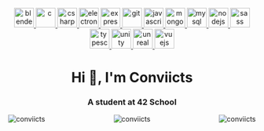 <p align="center">
	<a href="https://www.blender.org/" target="_blank">
		<img src="https://download.blender.org/branding/community/blender_community_badge_white.svg" alt="blender" width="40" height="40"/>
	</a>
	<a href="https://www.cprogramming.com/" target="_blank">
		<img src="https://devicons.github.io/devicon/devicon.git/icons/c/c-original.svg" alt="c" width="40" height="40"/>
	</a>
	<a href="https://www.w3schools.com/cs/" target="_blank">
		<img src="https://devicons.github.io/devicon/devicon.git/icons/csharp/csharp-original.svg" alt="csharp" width="40" height="40"/>
	</a>
	<a href="https://www.electronjs.org" target="_blank">
		<img src="https://devicons.github.io/devicon/devicon.git/icons/electron/electron-original.svg" alt="electron" width="40" height="40"/>
	</a>
	<a href="https://expressjs.com" target="_blank">
		<img src="https://devicons.github.io/devicon/devicon.git/icons/express/express-original-wordmark.svg" alt="express" width="40" height="40"/>
	</a>
	<a href="https://git-scm.com/" target="_blank">
		<img src="https://www.vectorlogo.zone/logos/git-scm/git-scm-icon.svg" alt="git" width="40" height="40"/>
	</a>
	<a href="https://developer.mozilla.org/en-US/docs/Web/JavaScript" target="_blank">
		<img src="https://devicons.github.io/devicon/devicon.git/icons/javascript/javascript-original.svg" alt="javascript" width="40" height="40"/>
	</a>
	<a href="https://www.mongodb.com/" target="_blank">
		<img src="https://devicons.github.io/devicon/devicon.git/icons/mongodb/mongodb-original-wordmark.svg" alt="mongodb" width="40" height="40"/>
	</a>
	<a href="https://www.mysql.com/" target="_blank">
		<img src="https://devicons.github.io/devicon/devicon.git/icons/mysql/mysql-original-wordmark.svg" alt="mysql" width="40" height="40"/>
	</a>
	<a href="https://nodejs.org" target="_blank">
		<img src="https://devicons.github.io/devicon/devicon.git/icons/nodejs/nodejs-original-wordmark.svg" alt="nodejs" width="40" height="40"/>
	</a>
	<a href="https://sass-lang.com" target="_blank">
		<img src="https://devicons.github.io/devicon/devicon.git/icons/sass/sass-original.svg" alt="sass" width="40" height="40"/>
	</a>
	<a href="https://www.typescriptlang.org/" target="_blank">
		<img src="https://devicons.github.io/devicon/devicon.git/icons/typescript/typescript-original.svg" alt="typescript" width="40" height="40"/>
	</a>
	<a href="https://unity.com/" target="_blank">
		<img src="https://www.vectorlogo.zone/logos/unity3d/unity3d-icon.svg" alt="unity" width="40" height="40"/>
	</a>
	<a href="https://unrealengine.com/" target="_blank">
		<img src="https://raw.githubusercontent.com/kenangundogan/fontisto/036b7eca71aab1bef8e6a0518f7329f13ed62f6b/icons/svg/brand/unreal-engine.svg" alt="unreal" width="40" height="40"/>
	</a>
	<a href="https://vuejs.org/" target="_blank">
		<img src="https://devicons.github.io/devicon/devicon.git/icons/vuejs/vuejs-original-wordmark.svg" alt="vuejs" width="40" height="40"/>
	</a>
</p>
<h1 align="center">Hi 👋, I'm Conviicts</h1>
<h3 align="center">A student at 42 School</h3>
<p align="left">
	<img align="left" src="https://github-readme-stats.vercel.app/api?username=conviicts&show_icons=true&locale=en" alt="conviicts" />
	<img align="right" src="https://github-readme-stats.vercel.app/api/top-langs?username=conviicts&show_icons=true&locale=en&layout=compact" alt="conviicts" />
</p>
<p align="center">
	<img src="https://github-readme-streak-stats.herokuapp.com/?user=conviicts&" alt="conviicts" />
</p>
